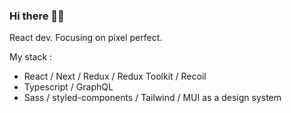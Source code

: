### Hi there 👋🏻
React dev.
Focusing on pixel perfect.

My stack :

- React / Next / Redux / Redux Toolkit / Recoil
- Typescript / GraphQL
- Sass / styled-components / Tailwind / MUI as a design system
